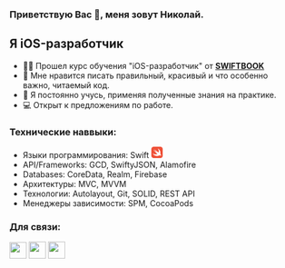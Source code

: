 ### Приветствую Вас 👋, меня зовут Николай.

## Я iOS-разработчик
- 👨‍🎓 Прошел курс обучения "iOS-разработчик" от [**SWIFTBOOK**](https://swiftbook.org)
- 💪 Мне нравится писать правильный, красивый и что особенно важно, читаемый код.
- 📖 Я постоянно учусь, применяя полученные знания на практике.
- 💻 Открыт к предложениям по работе. 



### Технические наввыки:
- Языки программирования:   Swift <img src="https://raw.githubusercontent.com/github/explore/80688e429a7d4ef2fca1e82350fe8e3517d3494d/topics/swift/swift.png" width="20" height="20">
- API/Frameworks:           GCD, SwiftyJSON, Alamofire
- Databases:                CoreData, Realm, Firebase
- Архитектуры:              MVC, MVVM
- Технологии:               Autolayout, Git, SOLID, REST API
- Менеджеры зависимости:    SPM, CocoaPods




### Для связи:
[<img src="https://banner2.cleanpng.com/20180331/dyq/kisspng-email-computer-icons-button-clip-art-email-5abf17d31d4852.47229350152247291512.jpg" width="30" height="29" />](kolkamaximov@gmail.com) [<img src="https://upload.wikimedia.org/wikipedia/commons/thumb/8/81/LinkedIn_icon.svg/2048px-LinkedIn_icon.svg.png" width="30" height="30" />](https://www.linkedin.com/in/nikolai-maksimov-592625246/) [<img src="https://cdn3.iconfinder.com/data/icons/social-media-chamfered-corner/154/telegram-512.png" width="30" height="30" />](https://t.me/maksimov87)


